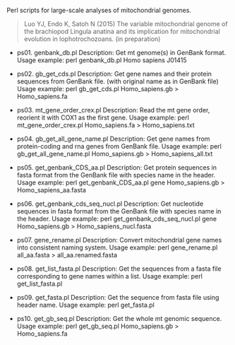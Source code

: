 Perl scripts for large-scale analyses of mitochondrial genomes.


> Luo YJ, Endo K, Satoh N (2015) The variable mitochondrial genome of the brachiopod Lingula anatina and its implication for mitochondrial evolution in lophotrochozoans. (in preparation)

* ps01. genbank_db.pl
Description: Get mt genome(s) in GenBank format.
Usage example: perl genbank_db.pl Homo sapiens J01415

* ps02. gb_get_cds.pl
Description: Get gene names and their protein sequences from GenBank file. (with original name as in GenBank file)
Usage example: perl gb_get_cds.pl Homo_sapiens.gb > Homo_sapiens.fa

* ps03. mt_gene_order_crex.pl
Description: Read the mt gene order, reorient it with COX1 as the first gene.
Usage example: perl mt_gene_order_crex.pl Homo_sapiens.fa > Homo_sapiens.txt

* ps04. gb_get_all_gene_name.pl
Description: Get gene names from protein-coding and rna genes from GenBank file.
Usage example: perl gb_get_all_gene_name.pl Homo_sapiens.gb > Homo_sapiens_all.txt

* ps05. get_genbank_CDS_aa.pl
Description: Get protein sequences in fasta format from the GenBank file with species name in the header.
Usage example: perl get_genbank_CDS_aa.pl gene Homo_sapiens.gb > Homo_sapiens_aa.fasta

* ps06. get_genbank_cds_seq_nucl.pl
Description: Get nucleotide sequences in fasta format from the GenBank file with species name in the header.
Usage example: perl get_genbank_cds_seq_nucl.pl gene Homo_sapiens.gb > Homo_sapiens_nucl.fasta

* ps07. gene_rename.pl
Description: Convert mitochondrial gene names into consistent naming system.
Usage example: perl gene_rename.pl all_aa.fasta > all_aa.renamed.fasta

* ps08. get_list_fasta.pl
Description: Get the sequences from a fasta file corresponding to gene names within a list.
Usage example: perl get_list_fasta.pl

* ps09. get_fasta.pl
Description: Get the sequence from fasta file using header name.
Usage example: perl get_fasta.pl

* ps10. get_gb_seq.pl
Description: Get the whole mt genomic sequence.
Usage example: perl get_gb_seq.pl Homo_sapiens.gb > Homo_sapiens.fa
